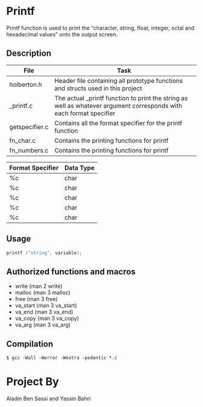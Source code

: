 # Printf

Printf function is used to print the “character, string, float, integer, octal and hexadecimal values” onto the output screen.
## Description
| File | Task |
| ---- | ---- |
| holberton.h | Header file containing all prototype functions and structs used in this project |
| _printf.c | The actual _printf function to print the string as well as whatever argument corresponds with each format specifier |
| getspecifier.c | Contains all the format specifier for the printf function |
| fn_char.c | Contains the printing functions for printf |
| fn_numbers.c | Contains the printing functions for printf |

| Format Specifier | Data Type |
| ---------------- | --------- |
| %c | char |
| %c | char |
| %c | char |
| %c | char |
| %c | char |
## Usage

```c
printf ("string", variable);
```


## Authorized functions and macros

  *  write (man 2 write)
  *  malloc (man 3 malloc)
  *  free (man 3 free)
  *  va_start (man 3 va_start)
  *  va_end (man 3 va_end)
  *  va_copy (man 3 va_copy)
  *  va_arg (man 3 va_arg)

## Compilation
``$ gcc -Wall -Werror -Wextra -pedantic *.c``

# Project By
Aladin Ben Sassi and Yassin Bahri
